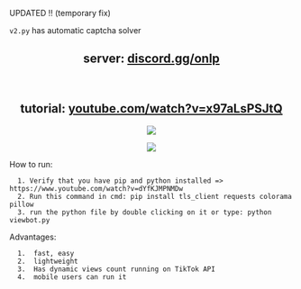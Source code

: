 UPDATED !! (temporary fix)

`v2.py` has automatic captcha solver

<!-- #### Paid unpatched viewbot for 24.99€ !!: https://onlp.sellix.io or in dc server 
repo works again, maybe needs proxies but here you go -->

<h2 align="center">server: <a href="https://discord.gg/onlp">discord.gg/onlp</a></h2>



&emsp;

<h2 align="center">tutorial: <a href="https://www.youtube.com/watch?v=x97aLsPSJtQ">youtube.com/watch?v=x97aLsPSJtQ</a></h2>


<p align="center"> 
<img src="https://user-images.githubusercontent.com/98614666/218313368-e8b3613c-6639-4922-95ac-c23bbcdffdf1.png"></img>
</p>
<p align="center"> 
<img src="https://user-images.githubusercontent.com/98614666/218313369-31f5049c-0dd4-4eca-b323-cccc3436a418.png"></img>
</p>


How to run:
```
  1. Verify that you have pip and python installed => https://www.youtube.com/watch?v=dYfKJMPNMDw
  2. Run this command in cmd: pip install tls_client requests colorama pillow
  3. run the python file by double clicking on it or type: python viewbot.py
```

Advantages:
```
  1.  fast, easy
  2.  lightweight
  3.  Has dynamic views count running on TikTok API
  4.  mobile users can run it
```
